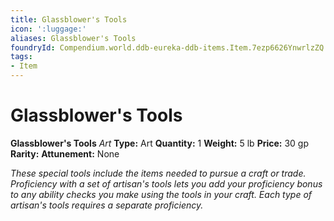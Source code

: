 ```yaml
---
title: Glassblower's Tools
icon: ':luggage:'
aliases: Glassblower's Tools
foundryId: Compendium.world.ddb-eureka-ddb-items.Item.7ezp6626YnwrlzZQ
tags:
- Item
---
```


# Glassblower's Tools

**Glassblower's Tools**
_Art_
**Type:** Art
**Quantity:** 1
**Weight:** 5 lb
**Price:** 30 gp
**Rarity:** 
**Attunement:** None

*These special tools include the items needed to pursue a craft or trade. Proficiency with a set of artisan's tools lets you add your proficiency bonus to any ability checks you make using the tools in your craft. Each type of artisan's tools requires a separate proficiency.*